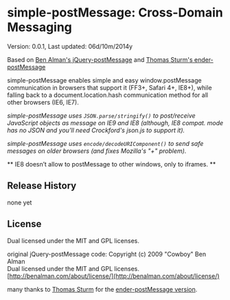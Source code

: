 # simple-postMessage: Cross-Domain Messaging #

Version: 0.0.1, Last updated: 06d/10m/2014y

Based on [Ben Alman's jQuery-postMessage](http://benalman.com/projects/jquery-postmessage-plugin/)
and [Thomas Sturm's ender-postMessage](https://github.com/thomassturm/ender-postmessage)

simple-postMessage enables simple and easy window.postMessage communication in browsers that support it (FF3+, Safari 4+, IE8+), while falling back to a document.location.hash communication method for all other browsers (IE6, IE7).

*simple-postMessage uses `JSON.parse/stringify()` to post/receive JavaScript objects as message on IE9 and IE8 (although, IE8 compat. mode has no JSON and you'll need Crockford's json.js to support it).*

*simple-postMessage uses `encode/decodeURIComponent()` to send safe messages on older browsers (and fixes Mozilla's "+" problem).*

** IE8 doesn’t allow to postMessage to other windows, only to iframes. **

## Release History ##

none yet


## License ##

Dual licensed under the MIT and GPL licenses.  

original jQuery-postMessage code:
Copyright (c) 2009 "Cowboy" Ben Alman  
Dual licensed under the MIT and GPL licenses.  
[http://benalman.com/about/license/](http://benalman.com/about/license/)

many thanks to [Thomas Sturm](https://github.com/thomassturm/) for the [ender-postMessage version](https://github.com/thomassturm/ender-postmessage).
